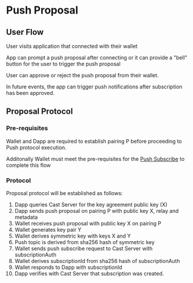 # Push Proposal

## User Flow

User visits application that connected with their wallet

App can prompt a push proposal after connecting or it can provide a "bell" button for the user to trigger the push proposal

User can approve or reject the push proposal from their wallet.

In future events, the app can trigger push notifications after subscription has been approved.

## Proposal Protocol

### Pre-requisites

Wallet and Dapp are required to establish pairing P before proceeding to Push protocol execution.

Additonally Wallet must meet the pre-requisites for the [Push Subscribe](./push-subscribe.md) to complete this flow

### Protocol

Proposal protocol will be established as follows:

1. Dapp queries Cast Server for the key agreement public key (X)
2. Dapp sends push proposal on pairing P with public key X, relay and metadata
3. Wallet receives push proposal with public key X on pairing P
4. Wallet generates key pair Y
5. Wallet derives symmetric key with keys X and Y
6. Push topic is derived from sha256 hash of symmetric key 
7. Wallet sends push subscribe request to Cast Server with subscriptionAuth
8. Wallet derives subscriptionId from sha256 hash of subscriptionAuth
9. Wallet responds to Dapp with subscriptionId 
10. Dapp verifies with Cast Server that subscription was created.
 
